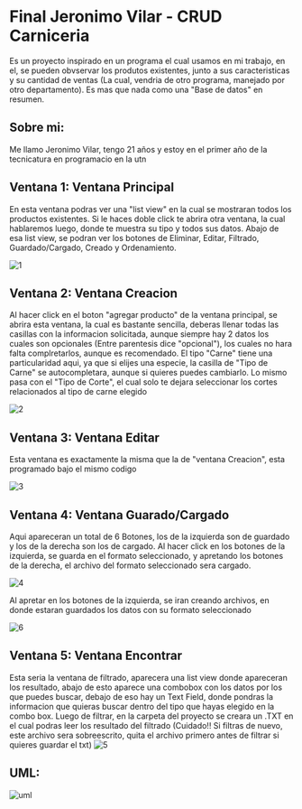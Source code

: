 # Final Jeronimo Vilar - CRUD Carniceria

Es un proyecto inspirado en un programa el cual usamos en mi trabajo, en el, se pueden obvservar los produtos existentes, junto a sus caracteristicas y su cantidad de ventas (La cual, vendria de otro programa, manejado por otro departamento). Es mas que nada como una "Base de datos" en resumen.

## Sobre mi:
Me llamo Jeronimo Vilar, tengo 21 años y estoy en el primer año de la tecnicatura en programacio en la utn

## Ventana 1: Ventana Principal
En esta ventana podras ver una "list view" en la cual se mostraran todos los productos existentes. Si le haces doble click te abrira otra ventana, la cual hablaremos luego, donde te muestra su tipo y todos sus datos. Abajo de esa list view, se podran ver los botones de Eliminar, Editar, Filtrado, Guardado/Cargado, Creado y Ordenamiento.

![1](https://github.com/user-attachments/assets/729922a5-1cd0-4e6f-b4c5-85e67dafdff7)


## Ventana 2: Ventana Creacion
Al hacer click en el boton "agregar producto" de la ventana principal, se abrira esta ventana, la cual es bastante sencilla, deberas llenar todas las casillas con la informacion solicitada, aunque siempre hay 2 datos los cuales son opcionales (Entre parentesis dice "opcional"), los cuales no hara falta complretarlos, aunque es recomendado.
El tipo "Carne" tiene una particularidad aqui, ya que si elijes una especie, la casilla de "Tipo de Carne" se autocompletara, aunque si quieres puedes cambiarlo. Lo mismo pasa con el "Tipo de Corte", el cual solo te dejara seleccionar los cortes relacionados al tipo de carne elegido

![2](https://github.com/user-attachments/assets/aeba0e2c-80d9-4f64-ac41-cbcae90bb72b)

## Ventana 3: Ventana Editar

Esta ventana es exactamente la misma que la de "ventana Creacion", esta programado bajo el mismo codigo

![3](https://github.com/user-attachments/assets/970f03bd-e1bb-44cd-9148-4c5ef0df2b89)

## Ventana 4: Ventana Guarado/Cargado
Aqui apareceran un total de 6 Botones, los de la izquierda son de guardado y los de la derecha son los de cargado. Al hacer click en los botones de la izquierda, se guarda en el formato seleccionado, y apretando los botones de la derecha, el archivo del formato seleccionado sera cargado.

![4](https://github.com/user-attachments/assets/1f5ce7f9-a1e8-4ee3-b397-cd1e33b32251)

Al apretar en los botones de la izquierda, se iran creando archivos, en donde estaran guardados los datos con su formato seleccionado

![6](https://github.com/user-attachments/assets/91e98858-494a-41d2-b0f8-2da571d72e48)


## Ventana 5: Ventana Encontrar
Esta seria la ventana de filtrado, aparecera una list view donde apareceran los resultado, abajo de esto aparece una combobox con los datos por los que puedes buscar, debajo de eso hay un Text Field, donde pondras la informacion que quieras buscar dentro del tipo que hayas elegido en la combo box. Luego de filtrar, en la carpeta del proyecto se creara un 
.TXT en el cual podras leer los resultado del filtrado (Cuidado!! Si filtras de nuevo, este archivo sera sobreescrito, quita el archivo primero antes de filtrar si quieres guardar el txt) 
![5](https://github.com/user-attachments/assets/ebcbc322-485e-40ea-8773-235ebcbd68f8)

## UML:

![uml](https://github.com/user-attachments/assets/1fb922da-3827-4a8c-ab78-44fb198a6355)


